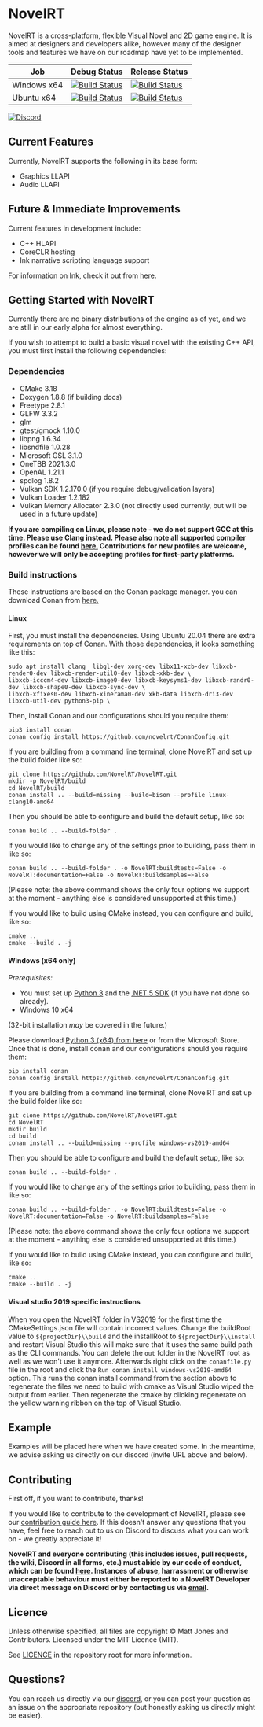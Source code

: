 NovelRT
=======

NovelRT is a cross-platform, flexible Visual Novel and 2D game engine. It is aimed at designers and developers alike, however many of the designer tools and features we have on our roadmap have yet to be implemented.

| Job | Debug Status | Release Status |
| --- | ------------ | -------------- |
| Windows x64 | [![Build Status](https://github.com/novelrt/NovelRT/workflows/Windows%20x64%20-%20Debug/badge.svg?event=schedule)](https://github.com/novelrt/NovelRT/actions?query=workflow%3A%22Windows+x64+-+Debug%22) | [![Build Status](https://github.com/novelrt/NovelRT/workflows/Windows%20x64%20-%20Release/badge.svg?event=schedule)](https://github.com/novelrt/NovelRT/actions?query=workflow%3A%22Windows+x64+-+Release%22) |
| Ubuntu x64 | [![Build Status](https://github.com/novelrt/NovelRT/workflows/Ubuntu%20x64%20-%20Debug/badge.svg?event=schedule)](https://github.com/novelrt/NovelRT/actions?query=workflow%3A%22Ubuntu+x64+-+Debug%22) | [![Build Status](https://github.com/novelrt/NovelRT/workflows/Ubuntu%20x64%20-%20Release/badge.svg?event=schedule)](https://github.com/novelrt/NovelRT/actions?query=workflow%3A%22Ubuntu+x64+-+Release%22) |

[![Discord](https://discordapp.com/api/guilds/543898968380145675/widget.png?style=banner2)](https://discord.novelrt.dev/)

## Current Features

Currently, NovelRT supports the following in its base form:
- Graphics LLAPI
- Audio LLAPI

## Future & Immediate Improvements

Current features in development include:
- C++ HLAPI
- CoreCLR hosting
- Ink narrative scripting language support

For information on Ink, check it out from [here](https://github.com/inkle/ink).

## Getting Started with NovelRT

Currently there are no binary distributions of the engine as of yet, and we are still in our early alpha for almost everything.

If you wish to attempt to build a basic visual novel with the existing C++ API, you must first install the following dependencies:

### Dependencies
- CMake 3.18
- Doxygen 1.8.8 (if building docs)
- Freetype 2.8.1
- GLFW 3.3.2
- glm
- gtest/gmock 1.10.0
- libpng 1.6.34
- libsndfile 1.0.28
- Microsoft GSL 3.1.0
- OneTBB 2021.3.0
- OpenAL 1.21.1
- spdlog 1.8.2
- Vulkan SDK 1.2.170.0 (if you require debug/validation layers)
- Vulkan Loader 1.2.182
- Vulkan Memory Allocator 2.3.0 (not directly used currently, but will be used in a future update)

**If you are compiling on Linux, please note - we do not support GCC at this time. Please use Clang instead. Please also note all supported compiler profiles can be found [here.](https://github.com/novelrt/ConanConfig) Contributions for new profiles are welcome, however we will only be accepting profiles for first-party platforms.**

### Build instructions

These instructions are based on the Conan package manager. you can download Conan from [here.](https://conan.io/)

#### Linux
First, you must install the dependencies. Using Ubuntu 20.04 there are extra requirements on top of Conan. With those dependencies, it looks something like this:
```
sudo apt install clang  libgl-dev xorg-dev libx11-xcb-dev libxcb-render0-dev libxcb-render-util0-dev libxcb-xkb-dev \
libxcb-icccm4-dev libxcb-image0-dev libxcb-keysyms1-dev libxcb-randr0-dev libxcb-shape0-dev libxcb-sync-dev \
libxcb-xfixes0-dev libxcb-xinerama0-dev xkb-data libxcb-dri3-dev libxcb-util-dev python3-pip \
```

Then, install Conan and our configurations should you require them:
```
pip3 install conan
conan config install https://github.com/novelrt/ConanConfig.git
```

If you are building from a command line terminal, clone NovelRT and set up the build folder like so:
```
git clone https://github.com/NovelRT/NovelRT.git
mkdir -p NovelRT/build
cd NovelRT/build
conan install .. --build=missing --build=bison --profile linux-clang10-amd64
```

Then you should be able to configure and build the default setup, like so:
```
conan build .. --build-folder .
```

If you would like to change any of the settings prior to building, pass them in like so:
```
conan build .. --build-folder . -o NovelRT:buildtests=False -o NovelRT:documentation=False -o NovelRT:buildsamples=False
```
(Please note: the above command shows the only four options we support at the moment - anything else is considered unsupported at this time.)

If you would like to build using CMake instead, you can configure and build, like so:
```
cmake ..
cmake --build . -j
```

#### Windows (x64 only)
_Prerequisites:_
- You must set up [Python 3](https://docs.python.org/3/using/windows.html#the-full-installer) and the [.NET 5 SDK](https://dotnet.microsoft.com/download) (if you have not done so already).
- Windows 10 x64

(32-bit installation _may_ be covered in the future.)

Please download [Python 3 (x64) from here](https://www.python.org/downloads/) or from the Microsoft Store. Once that is done,
install conan and our configurations should you require them:
```
pip install conan
conan config install https://github.com/novelrt/ConanConfig.git
```

If you are building from a command line terminal, clone NovelRT and set up the build folder like so:
```
git clone https://github.com/NovelRT/NovelRT.git
cd NovelRT
mkdir build
cd build
conan install .. --build=missing --profile windows-vs2019-amd64
```

Then you should be able to configure and build the default setup, like so:
```
conan build .. --build-folder .
```

If you would like to change any of the settings prior to building, pass them in like so:
```
conan build .. --build-folder . -o NovelRT:buildtests=False -o NovelRT:documentation=False -o NovelRT:buildsamples=False
```
(Please note: the above command shows the only four options we support at the moment - anything else is considered unsupported at this time.)

If you would like to build using CMake instead, you can configure and build, like so:
```
cmake ..
cmake --build . -j
```

#### Visual studio 2019 specific instructions

When you open the NovelRT folder in VS2019 for the first time the CMakeSettings.json file will contain incorrect values.
Change the buildRoot value to `${projectDir}\\build` and the installRoot to `${projectDir}\\install` and restart Visual Studio this will make sure that it uses the same build path as the CLI commands.
You can delete the `out` folder in the NovelRT root as well as we won't use it anymore.
Afterwards right click on the `conanfile.py` file in the root and click the `Run conan install windows-vs2019-amd64` option.
This runs the conan install command from the section above to regenerate the files we need to build with cmake as Visual Studio wiped the output from earlier.
Then regenerate the cmake by clicking regenerate on the yellow warning ribbon on the top of Visual Studio.

## Example
Examples will be placed here when we have created some. In the meantime, we advise asking us directly on our discord (invite URL above and below).

## Contributing
First off, if you want to contribute, thanks!

If you would like to contribute to the development of NovelRT, please see our [contribution guide here](Contributing.md).
If this doesn't answer any questions that you have, feel free to reach out to us on Discord to discuss what you can work on - we greatly appreciate it!

**NovelRT and everyone contributing (this includes issues, pull requests, the wiki, Discord in all forms, etc.) must abide by our code of conduct, which can be found [here](CODE_OF_CONDUCT.md). Instances of abuse, harrassment or otherwise unacceptable behaviour must either be reported to a NovelRT Developer via direct message on Discord or by contacting us via [email](mailto:admin%40novelrt.dev).**

## Licence
Unless otherwise specified, all files are copyright © Matt Jones and Contributors. Licensed under the MIT Licence (MIT).

See [LICENCE](LICENCE.md) in the repository root for more information.


## Questions?
You can reach us directly via our [discord](https://discord.novelrt.dev/), or you can post your question as an issue on the appropriate repository (but honestly asking us directly might be easier).
